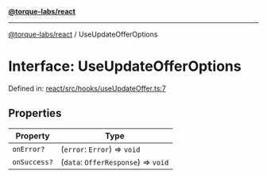 [**@torque-labs/react**](../README.md)

***

[@torque-labs/react](../README.md) / UseUpdateOfferOptions

# Interface: UseUpdateOfferOptions

Defined in: [react/src/hooks/useUpdateOffer.ts:7](https://github.com/torque-labs/monorepo/blob/2ebf07140779767733d669c69d4b6e369a4193c3/packages/react/src/hooks/useUpdateOffer.ts#L7)

## Properties

| Property | Type |
| ------ | ------ |
| <a id="onerror"></a> `onError?` | (`error`: `Error`) => `void` |
| <a id="onsuccess"></a> `onSuccess?` | (`data`: `OfferResponse`) => `void` |

